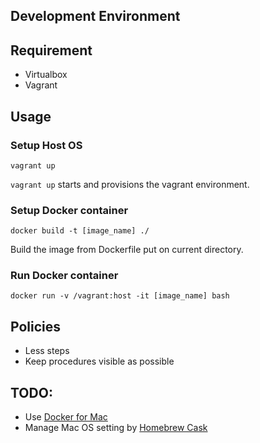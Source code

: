 Development Environment
---

## Requirement
- Virtualbox
- Vagrant

## Usage

### Setup Host OS
```
vagrant up 
```

`vagrant up` starts and provisions the vagrant environment.

### Setup Docker container
```
docker build -t [image_name] ./
```

Build the image from Dockerfile put on current directory.

### Run Docker container
```
docker run -v /vagrant:host -it [image_name] bash
```

## Policies
- Less steps
- Keep procedures visible as possible
    
## TODO: 
- Use [Docker for Mac](https://forums.docker.com/c/docker-for-mac)
- Manage Mac OS setting by [Homebrew Cask](https://caskroom.github.io/)
